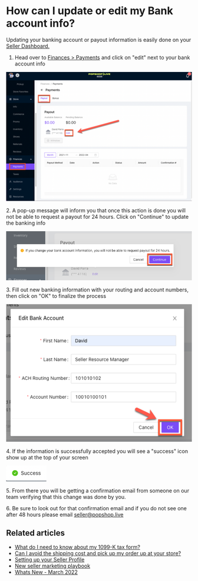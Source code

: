 # How can I update or edit my Bank account info?

Updating your banking account or payout information is easily done on your [Seller Dashboard.](https://dashboard.popshop.live/)

1. Head over to [Finances > Payments](https://dashboard.popshop.live/finances/payments) and click on "edit" next to your bank account info

![](<../.gitbook/assets/mceclip0 (8).png>)

2\. A pop-up message will inform you that once this action is done you will not be able to request a payout for 24 hours. Click on "Continue" to update the banking info

![](../.gitbook/assets/mceclip1.png)

3\.  Fill out new banking information with your routing and account numbers, then click on "OK" to finalize the process

![](../.gitbook/assets/mceclip2.png)

4\. If the information is successfully accepted you will see a "success" icon show up at the top of your screen

![](../.gitbook/assets/mceclip4.png)

5\.  From there you will be getting a confirmation email from someone on our team verifying that this change was done by you.

6\.  Be sure to look out for that confirmation email and if you do not see one after 48 hours please email [seller@popshop.live](mailto:seller@popshop.live)

## Related articles

* [What do I need to know about my 1099-K tax form?](https://jamble.gitbook.io/popshop-live/payment-and-tax/what-do-i-need-to-know-about-my-1099-k-tax-form)
* [Can I avoid the shipping cost and pick up my order up at your store?](https://jamble.gitbook.io/popshop-live/shipping-purchases-and-pick-up/fulfillment-and-shipping/can-i-avoid-the-shipping-cost-and-pick-up-my-order-up-at-your-store)
* [Setting up your Seller Profile](https://jamble.gitbook.io/popshop-live/new-seller-on-ramp/setting-up-your-seller-profile)
* [New seller marketing playbook](https://jamble.gitbook.io/popshop-live/marketing/marketing-basics/new-seller-marketing-playbook)
* [Whats New - March 2022](https://jamble.gitbook.io/popshop-live/whats-new-this-month/announcements-2022/whats-new-march-2022)
